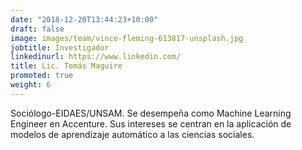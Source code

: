 ```yaml
---
date: "2018-12-20T13:44:23+10:00"
draft: false
image: images/team/vince-fleming-613817-unsplash.jpg
jobtitle: Investigador 
linkedinurl: https://www.linkedin.com/
title: Lic. Tomás Maguire
promoted: true
weight: 6
---
```


Sociólogo-EIDAES/UNSAM. Se desempeña como Machine Learning Engineer en Accenture. Sus intereses se centran en la aplicación de modelos de aprendizaje automático a las ciencias sociales. 